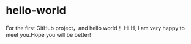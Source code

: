 # hello-world
For the first GitHub project，and hello world！
Hi H, I am very happy to meet you.Hope you will be better!
